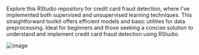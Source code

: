 Explore this RStudio repository for credit card fraud detection, where I've implemented both supervised and unsupervised learning techniques. This straightforward toolkit offers efficient models and basic utilities for data preprocessing. Ideal for beginners and those seeking a concise solution to understand and implement credit card fraud detection using RStudio.

![image](https://github.com/NicholasCatani/R-programming/assets/101758786/6d577604-32ab-499f-9d1a-9d2b4ae144b8)
